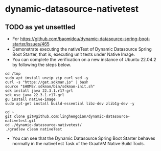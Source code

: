 # dynamic-datasource-nativetest
## TODO as yet unsettled
- For https://github.com/baomidou/dynamic-datasource-spring-boot-starter/issues/465
- Demonstrate executing the nativeTest of Dynamic Datasource Spring Boot Starter, that is, executing unit tests under
  Native Image.
- You can complete the verification on a new instance of Ubuntu 22.04.2 by following the steps below.
```shell
cd /tmp
sudo apt install unzip zip curl sed -y
curl -s "https://get.sdkman.io" | bash
source "$HOME/.sdkman/bin/sdkman-init.sh"
sdk install java 22.3.1.r17-grl
sdk use java 22.3.1.r17-grl
gu install native-image
sudo apt-get install build-essential libz-dev zlib1g-dev -y

cd ~
git clone git@github.com:linghengqian/dynamic-datasource-nativetest.git
cd ./dynamic-datasource-nativetest/
./gradlew clean nativeTest
```
- You can see that the Dynamic Datasource Spring Boot Starter behaves normally in the nativeTest Task of the GraalVM Native Build Tools.
```shell

```
